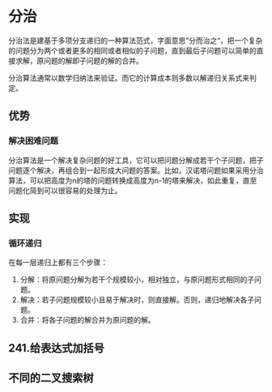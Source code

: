# 分治

分治法是建基于多项分支递归的一种算法范式，字面意思”分而治之“，把一个复杂的问题分为两个或者更多的相同或者相似的子问题，直到最后子问题可以简单的直接求解，原问题的解即子问题的解的合并。

分治算法通常以数学归纳法来验证。而它的计算成本则多数以解递归关系式来判定。

## 优势

### 解决困难问题

分治算法是一个解决复杂问题的好工具，它可以把问题分解成若干个子问题，把子问题逐个解决，再组合到一起形成大问题的答案。比如，汉诺塔问题如果采用分治算法，可以把高度为n的塔的问题转换成高度为n-1的塔来解决，如此重复，直至问题化简到可以很容易的处理为止。

## 实现

### 循环递归

在每一层递归上都有三个步骤：

1. 分解：将原问题分解为若干个规模较小，相对独立，与原问题形式相同的子问题。
2. 解决：若子问题规模较小且易于解决时，则直接解。否则，递归地解决各子问题。
3. 合并：将各子问题的解合并为原问题的解。

## 241.给表达式加括号

## 不同的二叉搜索树

